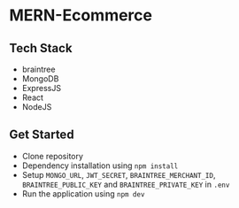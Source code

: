 # MERN-Ecommerce

## Tech Stack
- braintree
- MongoDB
- ExpressJS
- React
- NodeJS

## Get Started
- Clone repository
- Dependency installation using `npm install`
- Setup `MONGO_URL`, `JWT_SECRET`, `BRAINTREE_MERCHANT_ID`, `BRAINTREE_PUBLIC_KEY` and `BRAINTREE_PRIVATE_KEY` in  `.env`
- Run the application using `npm dev`
